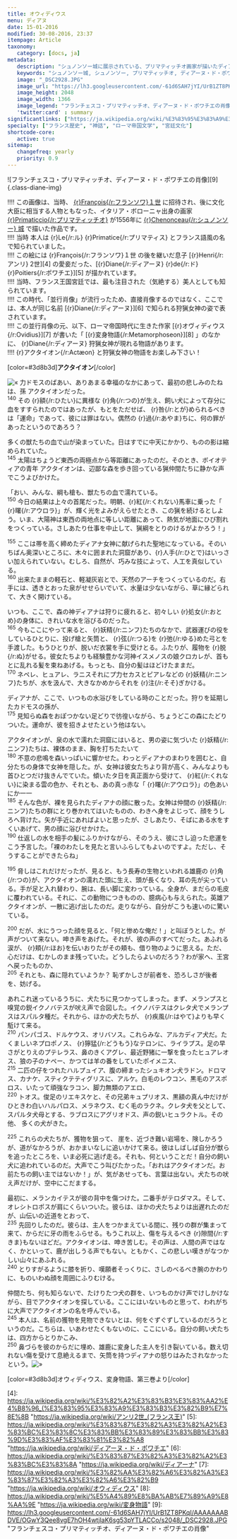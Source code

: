 ```yaml
---
title: オウィディウス
menu: ディアヌ
date: 15-01-2016
modified: 30-08-2016, 23:37
itempage: Article
taxonomy:
   category: [docs, ja]
metadata:
   description: "シュノンソー城に展示されている、プリマティッチオ画家が描いたディアーヌ・ド・ポワチエ肖像画のもとに使用された、オヴィディウス作家が書いた変身物語の第三巻のアクタイオン章の文書"
   keywords: "シュノンソー城, シュノンソー, プリマティッチオ, ディアーヌ・ド・ポワチエ, オヴィディウス, 変身物語, アクタイオン"
   image: "_DSC2928.JPG"
   image_url: "https://lh3.googleusercontent.com/-61d6SAH7jYI/UrB1ZT8PKqI/AAAAAAABDVE/OGwY3Qee8vgE7hOH4wtjlaK6sg53pYTLACCo/s2048"
   image_height: 2048
   image_width: 1366
   image_legend: "フランチェスコ・プリマティッチオ、ディアーヌ・ド・ポワチエの肖像"
   'twitter:card' : summary
significantlinks: ["https://ja.wikipedia.org/wiki/%E3%83%95%E3%83%A9%E3%83%B3%E3%83%81%E3%82%A7%E3%82%B9%E3%82%B3%E3%83%BB%E3%83%97%E3%83%AA%E3%83%9E%E3%83%86%E3%82%A3%E3%83%83%E3%83%81%E3%82%AA", "https://ja.wikipedia.org/wiki/%E3%83%87%E3%82%A3%E3%82%A2%E3%83%BC%E3%83%8C%E3%83%BB%E3%83%89%E3%83%BB%E3%83%9D%E3%83%AF%E3%83%81%E3%82%A8", "https://ja.wikipedia.org/wiki/%E3%82%A2%E3%83%B3%E3%83%AA2%E4%B8%96_(%E3%83%95%E3%83%A9%E3%83%B3%E3%82%B9%E7%8E%8B"]
specialty: ["フランス歴史", "神話", "ローマ帝国文学", "宮廷文化"]
shortcode-core:
   active: true
sitemap:
   changefreq: yearly
   priority: 0.9
---
```

![フランチェスコ・プリマティッチオ、ディアーヌ・ド・ポワチエの肖像][9] {.class-diane-img}

!!!! この画像は、当時、 [{r}François{/r:フランソワ}１世][1] に招待され、後に文化大臣に相当する人物ともなった、イタリア・ボローニャ出身の画家 [{r}Primaticcio{/r:プリマティッチオ}][2] が1556年に [{r}Chenonceau{/r:シュノンソー} 城][3] で描いた作品です。  
!!!!  当時 本人は {r}Le{/r:ル} {r}Primatice{/r:プリマティス} とフランス語風の名で知られていました。  
!!!! この絵には {r}François{/r:フランソワ}１世 の後を継いだ息子 [{r}Henri{/r:アンリ} 2世][4] の愛妾だった、[{r}Diane{/r:ディアーヌ} {r}de{/r:ド} {r}Poitiers{/r:ポワチエ}][5] が描かれています。  
!!!! 当時、フランス王国宮廷では、最も注目された（気絶する）美人としても知られています。  
!!!! この時代、「並行肖像」が流行ったため、直接肖像するのではなく、ここでは、本人が同じ名前 [{r}Diane{/r:ディアーヌ}][6] で知られる狩猟女神の姿で表されています。  
!!!! この並行肖像の元、以下、ローマ帝国時代に生きた作家 [{r}オヴィディウス{/r:Ovidius}][7] が書いた「 [{r}変身物語{/r:Metamorphoseon}][8] 」のなかに、 {r}Diane{/r:ディアーヌ} 狩猟女神が現れる物語があります。  
!!!! {r}アクタイオン{/r:Actæon} と狩猟女神の物語をお楽しみ下さい！

[color=#3d8b3d]**アクタイオン**[/color]  

![«][«]
力ドモスのばあい、ありあまる幸福のなかにあって、最初の悲しみのたねは、孫 アクタイオンだった。  
<sup>140</sup> その {r}額{/r:ひたい}に異様な {r}角{/r:つの}が生え、飼い犬によって存分に血をすすられたのではあったが、もとをただせば、 {r}咎{/r:とが}められるべきは「運命」であって、彼には罪はない。偶然の {r}過{/r:あやま}ちに、何の罪があったというのであろう？

多くの獣たちの血で山が染まっていた。日はすでに中天にかかり、ものの影は縮められていた。  
<sup>145</sup> 太陽はちょうど東西の両極点から等距離にあったのだ。そのとき、ボイオティアの青年 アクタイオンは、辺鄙な森を歩き回っている猟仲間たちに静かな声でこうよびかけた。

「おい、みんな、綱も槍も、獣たちの血で濡れている。  
<sup>150</sup> 今日の結果は上々の首尾だった。明朝、{r}紅{/r:くれない}馬車に乗った「 {r}曙{/r:アウロラ}」が、輝く光をよみがえらせたとき、この猟を続けるとしよう。いま、大陽神は東西の両地点に等しい距離にあって、熱気が地面にひび割れをつくっている。さしあたり仕事を中止して、猟綱をとりのけるがよかろう！」
  
<sup>155</sup> ここは帯を高く締めたディアナ女神に献げられた聖地になっている。そのいちばん奥深いところに、木々に囲まれた洞窟があり、{r}人手{/r:ひとで}はいっさい加えられていない。むしろ、自然が、巧みな技によって、人工を真似している。  
<sup>160</sup> 出来たままの軽石と、軽凝灰岩とで、天然のアーチをつくっているのだ。右手には、透きとおった泉がせせらいでいて、水量は少ないながら、草に縁どられて、大きく開けている。

いつも、ここで、森の神ディアナは狩りに疲れると、初々しい {r}処女{/r:おとめ}の身体に、きれいな水を浴びるのだった。  
<sup>165</sup> 今もここにやって来ると、 {r}妖精{/r:ニンフ}たちのなかで、武器運びの役をしているひとりに、投げ槍と矢筒と、 {r}弦{/r:つる}を {r}弛{/r:ゆる}めた弓とを手渡した。もうひとりが、脱いだ衣裳を手に受けとる。ふたりが、履物を {r}脱{/r:ぬ}がせる。彼女たちよりも経験豊かな河神イスメノスの娘クロカレが、首もとに乱れる髪を束ねあげる。もっとも、自分の髪はほどけたままだ。  
<sup>170</sup> ネペレ、ヒュアレ、ラニスそれにプ力セカスとピアレなどの {r}妖精{/r:ニンフ}たちが、水を汲んで、大きなかめからそれを {r}注{/r:そそ}ぎかける。

ディアナが、ここで、いつもの水浴びをしている時のことだった。狩りを延期したカドモスの孫が、  
<sup>175</sup> 見知らぬ森をおぽつかない足どりで彷徨いながら、ちょうどこの森にたどりついた。運命が、彼を招きよせたという他はない。

アクタイオンが、泉の水で濡れた洞窟にはいると、男の姿に気づいた {r}妖精{/r:ニンフ}たちは、裸体のまま、胸を打ちたたいて  
<sup>180</sup> 不意の悲鳴を森いっぱいに響かせた。わっとディアナのまわりを囲むと、自分たちの身体で女神を隠した。が、女神は彼女たちより背が高く、みんなよりも首ひとつだけ抜きんでていた。傾いたタ日を真正面から受けて、 {r}紅{/r:くれない}に染まる雲の色か、それとも、あの真っ赤な「 {r}曙{/r:アウロラ}」の色あいにか一一  
<sup>185</sup> そんな色が、裸を見られたディアナの顔に散った。女神は仲間の {r}妖精{/r:ニンフ}たちの群にとり巻かれてはいたものの、わきへ身をよじって、顔をうしろへ背けた。矢が手近にあればよいと思ったが、さしあたり、そばにある水をすくいあげて、男の顔に浴びせかけた。  
<sup>190</sup> 仕返しの水を相手の髪にふりかけながら、そのうえ、彼にさし迫った悲運をこう予言した。「裸のわたしを見たと言いふらしてもよいのですよ。ただし、そうすることができたらね」
  
<sup>195</sup> 脅しはこれだけだったが、見ると、もう長寿の生物といわれる雄鹿の {r}角{/r:つの}が、アクタイオンの濡れた頭に生え、頭が長くなり、耳の先が尖っている。手が足と入れ替わり、腕は、長い脚に変わっている。全身が、まだらの毛皮に覆われている。それに、この動物につきものの、臆病心も与えられた。英雄アクタイオンが、一散に逃げ出したのだ。走りながら、自分がこうも速いのに驚いている。
  
<sup>200</sup> だが、水にうつった顔を見ると、「何と惨めな俺だ！」と叫ぼうとした。が声がついて来ない。呻き声をあげた。それが、彼の声のすべてだった。あふれる涙が、 {r}頬{/r:ほお}を伝いおりたがその頬も、借り物のように思える。ただ、心だけは、むかしのまま残っていた。どうしたらよいのだろう？わが家へ、王宮へ戻ったものか、  
<sup>205</sup> それとも、森に隠れていようか？ 恥ずかしさが前者を、恐ろしさが後者を、妨げる。

あれこれ迷っているうちに、犬たちに見つかってしまった。まず、メランプスと嗅覚の鋭イクノバテスが吠え声で合図した。イクノバテスはクレタ犬でメランプスはスパルタ種だ。それから、ほかの犬たちが、 {r}疾風{/r:はやて}よりも早く駈けて来る。  
<sup>210</sup> パンパゴス、ドルケウス、オリバソス。これらみな、アルカディア犬だ。たくましいネプロポノス、 {r}獰猛{/r:どうもう}なテロンに、ライラプス。足の早さがとりえのプテレラス、鼻のきくアグレ、最近野猪に一撃を食ったヒュアレオス、狼の子のナペー、かつては羊の番をしていたポイメニス、  
<sup>215</sup> 二匹の仔をつれたハルプュイア、腹の締まったシュキオン犬ラドン。ドロマス、カナケ、スティクテティグリスに、アルケ。白毛のレウコン、黒毛のアスポロス、いたって頑強なラコン、脚力無類のアエロ、  
<sup>220</sup> トオス。俊足のリエキスケと、その兄弟キュプリオス、黒額の真ん中だけがひときわ白いハルパロス、メラネウス、むく毛のラクネ。クレタ犬を父として、スパルタ犬母とする、ラブロスにアグリオドス、声の鋭いヒュラクトル。その他、 多くの犬がきた。
  
<sup>225</sup> これらの犬たちが、獲物を狙って、 崖を、近づき難い岩場を、険しかろうが、道がなかろうが、おかまいなしに追いかけて来る。彼はしばしば自分が獣らを追ったところを、いま必死に逃げ走る。それも、何ということだ！自分の飼い犬に追われているのだ。大声でこう叫びたかった。「おれはアクタイオンだ。お前たちの飼い主ではないか！」が、気があせっても、言葉は出ない。犬たちの吠え声だけが、空中にこだまする。

最初に、メランカイテスが彼の背中を傷つけた。二番手がテロダマス。そして、オレシトロポスが肩にくらいついた。彼らは、ほかの犬たちよりは出遅れたのだが、山伝いの近道をとおって、  
<sup>235</sup> 先回りしたのだ。彼らは、主人をつかまえている間に、残りの群が集まって来て、からだに牙の雨をふらせる。もうこれ以上、傷を与えるべき {r}隙間{/r:すきま}もないほどだ。アクタイオンは、呻き苦しむ。その声は、人間の声ではなく、かといって、鹿が出しうる声でもない。ともかく、この悲しい嘆きがなつかしい山々にあふれる。  
<sup>240</sup> とりすがるように膝を折り、嘆願者そっくりに、さしのべるべき腕のかわりに、ものいわぬ顔を周囲にふりむける。

仲間たち、何も知らないで、たけりたつ犬の群を、いつものかけ声でけしかけながら、目でアクタイオンを探している。ここにはいないものと思って、われがちに大声でアクタイオンの名を呼んでいる。  
<sup>245</sup> 本人は、名前の獲物を見物できないとは、何をぐずぐずしているのだろうというのだ。こちらは、いあわせたくもないのに、ここにいる。自分の飼い犬たちは、四方からとりかこみ、  
<sup>250</sup> 鼻づらを彼のからだに埋め、雄鹿に変身した主人を引き裂いている。数え切れない傷を受けて息絶えるまで、矢筒を持つディアナの怒りはみたされなかったという。![»][»]  


[color=#3d8b3d]オウィディウス、変身物語、第三巻より[/color]  

[«]: /fr/images/quotesleft.svg?classes=caracter-icon
[»]: /fr/images/quotesright.svg?classes=caracter-icon
[1]: https://ja.wikipedia.org/wiki/%E3%83%95%E3%83%A9%E3%83%B3%E3%82%BD%E3%83%AF1%E4%B8%96_(%E3%83%95%E3%83%A9%E3%83%B3%E3%82%B9%E7%8E%8B) "https://ja.wikipedia.org/wiki/フランソワ１世_（フランス国王）"
[2]: https://ja.wikipedia.org/wiki/%E3%83%95%E3%83%A9%E3%83%B3%E3%83%81%E3%82%A7%E3%82%B9%E3%82%B3%E3%83%BB%E3%83%97%E3%83%AA%E3%83%9E%E3%83%86%E3%82%A3%E3%83%83%E3%83%81%E3%82%AA "https://ja.wikipedia.org/wiki/フランチェスコ・プリマティッチオ"
[3]: https://ja.wikipedia.org/wiki/%E3%82%B7%E3%83%A5%E3%83%8E%E3%83%B3%E3%82%BD%E3%83%BC%E5%9F%8E "https://ja.wikipedia.org/wiki/シュノンソー城"
[4]: https://ja.wikipedia.org/wiki/%E3%82%A2%E3%83%B3%E3%83%AA2%E4%B8%96_(%E3%83%95%E3%83%A9%E3%83%B3%E3%82%B9%E7%8E%8B "https://ja.wikipedia.org/wiki/アンリ2世_(フランス王)"
[5]: https://ja.wikipedia.org/wiki/%E3%83%87%E3%82%A3%E3%82%A2%E3%83%BC%E3%83%8C%E3%83%BB%E3%83%89%E3%83%BB%E3%83%9D%E3%83%AF%E3%83%81%E3%82%A8 "https://ja.wikipedia.org/wiki/ディアーヌ・ド・ポワチエ"
[6]: https://ja.wikipedia.org/wiki/%E3%83%87%E3%82%A3%E3%82%A2%E3%83%BC%E3%83%8A "https://ja.wikipedia.org/wiki/ディアーナ"
[7]: https://ja.wikipedia.org/wiki/%E3%82%AA%E3%82%A6%E3%82%A3%E3%83%87%E3%82%A3%E3%82%A6%E3%82%B9 "https://ja.wikipedia.org/wiki/オウィディウス"
[8]: https://ja.wikipedia.org/wiki/%E5%A4%89%E8%BA%AB%E7%89%A9%E8%AA%9E "https://ja.wikipedia.org/wiki/変身物語"
[9]: https://lh3.googleusercontent.com/-61d6SAH7jYI/UrB1ZT8PKqI/AAAAAAABDVE/OGwY3Qee8vgE7hOH4wtjlaK6sg53pYTLACCo/s2048/_DSC2928.JPG "フランチェスコ・プリマティッチオ、ディアーヌ・ド・ポワチエの肖像"